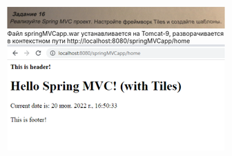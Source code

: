 ![img.png](img.png)
Файл springMVCapp.war устанавливается на Tomcat-9, разворачивается в контекстном пути http://localhost:8080/springMVCapp/home
![img_1.png](img_1.png)